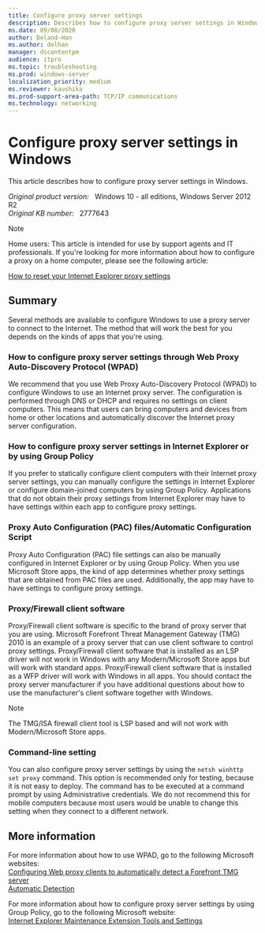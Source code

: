 ```yaml
---
title: Configure proxy server settings
description: Describes how to configure proxy server settings in Windows.
ms.date: 09/08/2020
author: Deland-Han
ms.author: delhan
manager: dscontentpm
audience: itpro
ms.topic: troubleshooting
ms.prod: windows-server
localization_priority: medium
ms.reviewer: kaushika
ms.prod-support-area-path: TCP/IP communications
ms.technology: networking
---
```

# Configure proxy server settings in Windows

This article describes how to configure proxy server settings in Windows.

_Original product version:_ &nbsp; Windows 10 - all editions, Windows Server 2012 R2  
_Original KB number:_ &nbsp; 2777643

> [!NOTE]
> Home users: This article is intended for use by support agents and IT professionals. If you're looking for more information about how to configure a proxy on a home computer, please see the following article:  
>
> [How to reset your Internet Explorer proxy settings](https://support.microsoft.com/help/2289942)  

## Summary

Several methods are available to configure Windows to use a proxy server to connect to the Internet. The method that will work the best for you depends on the kinds of apps that you're using.

### How to configure proxy server settings through Web Proxy Auto-Discovery Protocol (WPAD)

We recommend that you use Web Proxy Auto-Discovery Protocol (WPAD) to configure Windows to use an Internet proxy server. The configuration is performed through DNS or DHCP and requires no settings on client computers. This means that users can bring computers and devices from home or other locations and automatically discover the Internet proxy server configuration.

### How to configure proxy server settings in Internet Explorer or by using Group Policy

If you prefer to statically configure client computers with their Internet proxy server settings, you can manually configure the settings in Internet Explorer or configure domain-joined computers by using Group Policy. Applications that do not obtain their proxy settings from Internet Explorer may have to have settings within each app to configure proxy settings.

### Proxy Auto Configuration (PAC) files/Automatic Configuration Script

Proxy Auto Configuration (PAC) file settings can also be manually configured in Internet Explorer or by using Group Policy. When you use Microsoft Store apps, the kind of app determines whether proxy settings that are obtained from PAC files are used. Additionally, the app may have to have settings to configure proxy settings.

### Proxy/Firewall client software

Proxy/Firewall client software is specific to the brand of proxy server that you are using. Microsoft Forefront Threat Management Gateway (TMG) 2010 is an example of a proxy server that can use client software to control proxy settings. Proxy/Firewall client software that is installed as an LSP driver will not work in Windows with any Modern/Microsoft Store apps but will work with standard apps. Proxy/Firewall client software that is installed as a WFP driver will work with Windows in all apps. You should contact the proxy server manufacturer if you have additional questions about how to use the manufacturer's client software together with Windows.

> [!NOTE]
> The TMG/ISA firewall client tool is LSP based and will not work with Modern/Microsoft Store apps.

### Command-line setting

You can also configure proxy server settings by using the `netsh winhttp set proxy` command. This option is recommended only for testing, because it is not easy to deploy. The command has to be executed at a command prompt by using Administrative credentials. We do not recommend this for mobile computers because most users would be unable to change this setting when they connect to a different network.

## More information

For more information about how to use WPAD, go to the following Microsoft websites:  
[Configuring Web proxy clients to automatically detect a Forefront TMG server](https://technet.microsoft.com/library/cc995139)  
[Automatic Detection](https://technet.microsoft.com/library/gg699445.aspx)  

For more information about how to configure proxy server settings by using Group Policy, go to the following Microsoft website:  
[Internet Explorer Maintenance Extension Tools and Settings](https://technet.microsoft.com/library/cc736412.aspx)
